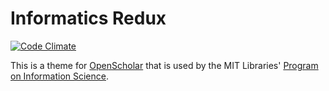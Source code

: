Informatics Redux
========

[![Code Climate](https://codeclimate.com/github/MITLibraries/informatics_redux/badges/gpa.svg)](https://codeclimate.com/github/MITLibraries/informatics_redux)

This is a theme for [OpenScholar](http://theopenscholar.org/) that is used by the MIT Libraries' [Program on Information Science](http://informatics.mit.edu/).
